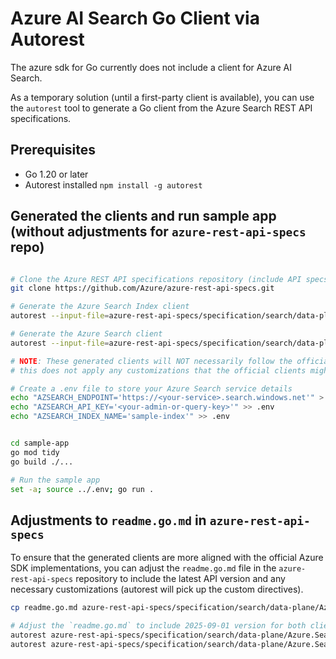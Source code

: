 # Azure AI Search Go Client via Autorest

The azure sdk for Go currently does not include a client for Azure AI Search.

As a temporary solution (until a first-party client is available), you can use the `autorest` tool to generate a Go client from the Azure Search REST API specifications.


## Prerequisites
- Go 1.20 or later
- Autorest installed `npm install -g autorest`

## Generated the clients and run sample app (without adjustments for `azure-rest-api-specs` repo)

```bash

# Clone the Azure REST API specifications repository (include API specs for autorest)
git clone https://github.com/Azure/azure-rest-api-specs.git 

# Generate the Azure Search Index client
autorest --input-file=azure-rest-api-specs/specification/search/data-plane/Azure.Search/stable/2025-09-01/searchindex.json --go --containing-module --output-folder=sample-app/services/search/2025-09-01/searchindex --clear-output-folder

# Generate the Azure Search client
autorest --input-file=azure-rest-api-specs/specification/search/data-plane/Azure.Search/stable/2025-09-01/searchservice.json --go --containing-module --output-folder=sample-app/services/search/2025-09-01/searchservice --clear-output-folder

# NOTE: These generated clients will NOT necessarily follow the official clients as
# this does not apply any customizations that the official clients might have.

# Create a .env file to store your Azure Search service details
echo "AZSEARCH_ENDPOINT='https://<your-service>.search.windows.net'" > .env
echo "AZSEARCH_API_KEY='<your-admin-or-query-key>'" >> .env
echo "AZSEARCH_INDEX_NAME='sample-index'" >> .env


cd sample-app
go mod tidy
go build ./...

# Run the sample app
set -a; source ../.env; go run .
```

## Adjustments to `readme.go.md` in `azure-rest-api-specs`

To ensure that the generated clients are more aligned with the official Azure SDK implementations,
you can adjust the `readme.go.md` file in the `azure-rest-api-specs` repository to include
the latest API version and any necessary customizations (autorest will pick up the custom directives).

```bash
cp readme.go.md azure-rest-api-specs/specification/search/data-plane/Azure.Search/readme.go.md

# Adjust the `readme.go.md` to include 2025-09-01 version for both clients (searchindex and searchservice)
autorest azure-rest-api-specs/specification/search/data-plane/Azure.Search --containing-module --tag=package-2025-09-searchindex --go --go-sdk-folder=$(pwd)/go-sdk-folder
autorest azure-rest-api-specs/specification/search/data-plane/Azure.Search --containing-module --tag=package-2025-09-searchservice --go --go-sdk-folder=$(pwd)/go-sdk-folder
```